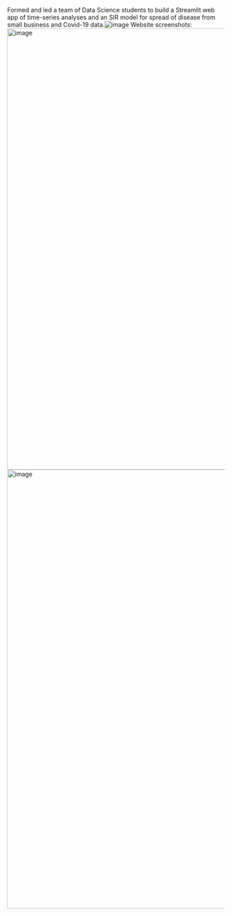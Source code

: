Formed and led a team of Data Science students to build a Streamlit web app of time-series analyses and an SIR model for spread of disease from small business and Covid-19 data.![image](https://user-images.githubusercontent.com/64337200/173213181-7a287a06-1601-4f3b-92ff-e22ad253c727.png)
Website screenshots:
<img width="1022" alt="image" src="https://user-images.githubusercontent.com/64337200/173213195-414a429f-3e5f-44e2-8578-d1a127641c3e.png">
<img width="1017" alt="image" src="https://user-images.githubusercontent.com/64337200/173213213-d5a059a1-3079-4317-8323-9fc6afb8bb72.png">
